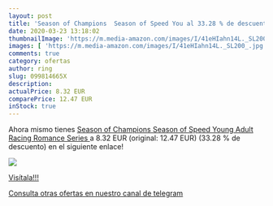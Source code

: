 ```yaml
---
layout: post
title: 'Season of Champions  Season of Speed You al 33.28 % de descuento'
date: 2020-03-23 13:18:02
thumbnailImage: 'https://m.media-amazon.com/images/I/41eHIahn14L._SL200_.jpg'
images: [ 'https://m.media-amazon.com/images/I/41eHIahn14L._SL200_.jpg' ]
comments: true
category: ofertas
author: ring
slug: 099814665X
description:
actualPrice: 8.32 EUR
comparePrice: 12.47 EUR
inStock: true
---
```


Ahora mismo tienes [Season of Champions  Season of Speed Young Adult Racing Romance Series ](https://www.amazon.com/dp/099814665X/?tag=redken08-20) a 8.32 EUR (original: 12.47 EUR) (33.28 %  de descuento) en el siguiente enlace!

[![](https://m.media-amazon.com/images/I/41eHIahn14L._SL200_.jpg)](https://www.amazon.com/dp/099814665X/?tag=redken08-20)

[Visítala!!!](https://www.amazon.com/dp/099814665X/?tag=redken08-20)

[Consulta otras ofertas en nuestro canal de telegram](https://t.me/s/ofertas25)
